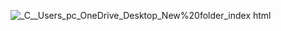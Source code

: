 ![_C__Users_pc_OneDrive_Desktop_New%20folder_index html](https://github.com/user-attachments/assets/86397e8b-01dd-45ff-b09d-029b7f87cbd1)

